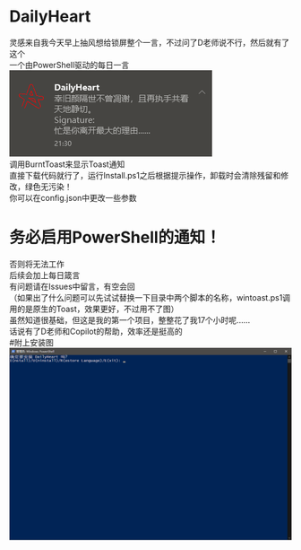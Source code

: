 # DailyHeart
灵感来自我今天早上抽风想给锁屏整个一言，不过问了D老师说不行，然后就有了这个<br>
一个由PowerShell驱动的每日一言<br>
![预览](https://github.com/Ae2autumn/DailyHeart/blob/main/jp%2039.png?raw=true "预览")<br>
调用BurntToast来显示Toast通知<br>
直接下载代码就行了，运行Install.ps1之后根据提示操作，卸载时会清除残留和修改，绿色无污染！<br>
你可以在config.json中更改一些参数
# 务必启用PowerShell的通知！
否则将无法工作<br>
后续会加上每日箴言<br>
有问题请在Issues中留言，有空会回<br>
（如果出了什么问题可以先试试替换一下目录中两个脚本的名称，wintoast.ps1调用的是原生的Toast，效果更好，不过用不了图）<br>
虽然知道很基础，但这是我的第一个项目，整整花了我17个小时呢......<br>
话说有了D老师和Copilot的帮助，效率还是挺高的<br>
#附上安装图
![预览](https://github.com/Ae2autumn/DailyHeart/blob/main/jp%2034.png?raw=true "预览")
